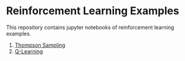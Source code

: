 # Reinforcement Learning Examples
This repository contains jupyter notebooks of reinforcement learning examples.

1. [Thompson Sampling](https://github.com/Joshua-Robison/reinforcement-learning-examples/blob/main/notebooks/thompson_sampling.ipynb)
2. [Q-Learning](https://github.com/Joshua-Robison/reinforcement-learning-examples/blob/main/notebooks/Q_learning.ipynb)
